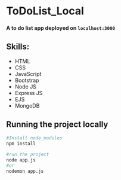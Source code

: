 # ToDoList_Local

#### A to do list app deployed on ```localhost:3000```


## Skills:
- HTML
- CSS
- JavaScript
- Bootstrap
- Node JS
- Express JS
- EJS
- MongoDB

## Running the project locally

```bash
#Install node_modules
npm install

#run the project
node app.js
#or
nodemon app.js
```
